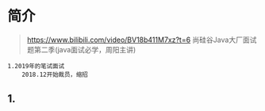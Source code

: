 # 简介
>https://www.bilibili.com/video/BV18b411M7xz?t=6
>尚硅谷Java大厂面试题第二季(java面试必学，周阳主讲)
    
    1.2019年的笔试面试
        2018.12开始裁员，缩招
    
## 1.

